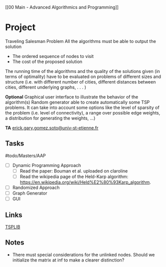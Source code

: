 [[00 Main - Advanced Algorithmics and Programming]]

# Project 

Traveling Salesman Problem
All the algorithms must be able to output the solution 
- The ordered sequence of nodes to visit
- The cost of the proposed solution

The running time of the algorithms and the quality of the solutions given (in terms of optimality) have to be evaluated on problems of different sizes and structure (i.e. with different number of cities, different distances between cities, different underlying graphs, . . . )

**Optional**
Graphical user interface to illustrate the behavior of the algorithm(s)
Random generator able to create automatically some TSP problems. It can take into account some options like the level of sparsity of the problem (i.e. level of connectivity), a range over possible edge weights, a distribution for generating the weights, ...)

**TA**
erick.gary.gomez.soto@univ-st-etienne.fr

## Tasks 

#todo/Masters/AAP
- [ ] Dynamic Programming Approach
	- [ ] Read the paper: Bouman et al. uploaded on claroline
	- [ ] Read the wikipedia page of the Held-Karp algorithm: https://en.wikipedia.org/wiki/Held%E2%80%93Karp_algorithm.
- [ ] Randomized Approach
- [ ] Graph Generator
- [ ] GUI

## Links 
[TSPLIB](http://comopt.ifi.uni-heidelberg.de/software/TSPLIB95/index.html)

## Notes
- There must special considerations for the unlinked nodes. Should we initialize the matrix at inf to make a clearer distinction?